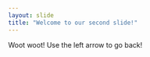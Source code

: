 ```yaml
---
layout: slide
title: "Welcome to our second slide!"
---
```

Woot woot! 
Use the left arrow to go back!
